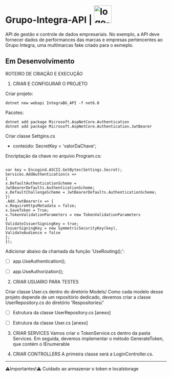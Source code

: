 # Grupo-Integra-API | <img src="https://user-images.githubusercontent.com/37023108/202020758-685c1737-34f8-48e9-a16b-56cd9fd51547.jpg" alt="logo-solution" width="55px" line-height="1.5rem">

API de gestão e controle de dados empresariais. No exemplo, a API deve fornecer dados de performances das marcas e empresas pertencentes ao Grupo Integra, uma multimarcas fake criado para o exmeplo.

## Em Desenvolvimento

ROTEIRO DE CRIAÇÃO E EXECUÇÃO

1) CRIAR E CONFIGURAR O PROJETO

Criar projeto:
```CSharp
dotnet new webapi IntegraBG_API -f net6.0
```
Pacotes:
```CSharp
dotnet add package Microsoft.AspNetCore.Authentication
dotnet add package Microsoft.AspNetCore.Authentication.JwtBearer
```

Criar classe Settgins.cs
- conteúdo: SecretKey = 'valorDaChave';

Encriptação da chave no arquivo Program.cs:
```CSharp

var key	= Encogind.ASCII.GetBytes(Settings.Secret);
Services.AddAuthentication(x => 
{
x.DefaultAuthenticationScheme = JwtBearerDefaults.AuthenticationScheme;
x.DefaultChallengeScheme = JwtBearerDefaults.AuthenticationScheme;
})
.Add.JwtBearer(x => {
x.RequireHttpsMetadata = false;
x.SaveToken = True;
x.TokenValidationParameters = new TokenValidationParameters
{
ValidateIssuerSigningKey = true;
IssuerSigningKey = new SymmetricSecurityKey(key),
ValidateAudience = false
};
});
```
Adicionar abaixo da chamada da função 'UseRouting();':

- [ ] app.UseAuthentication();
- [ ] app.UseAuthorization();


2) CRIAR USUARIO PARA TESTES

Criar classe User.cs dentro do diretório Models/
Como cada modelo desse projeto depende de um repositório dedicado,
devemos criar a classe UserRepository.cs do diretório 'Respositories/'

- [ ] Estrutura da classe UserRepository.cs [anexo]
- [ ] Estrutura da classe User.cs [anexo]


3) CRIAR SERVICES
Vamos criar o TokenService.cs dentro da pasta Services.
Em seguida, devemos implementar o método GenerateToken, que contém o IEnumerable<Clains>

4) CRIAR CONTROLLERS
A primeira classe será a LoginController.cs.








_______
⚠️Importantes!⚠️
Cuidado ao armazenar o token e localstorage
